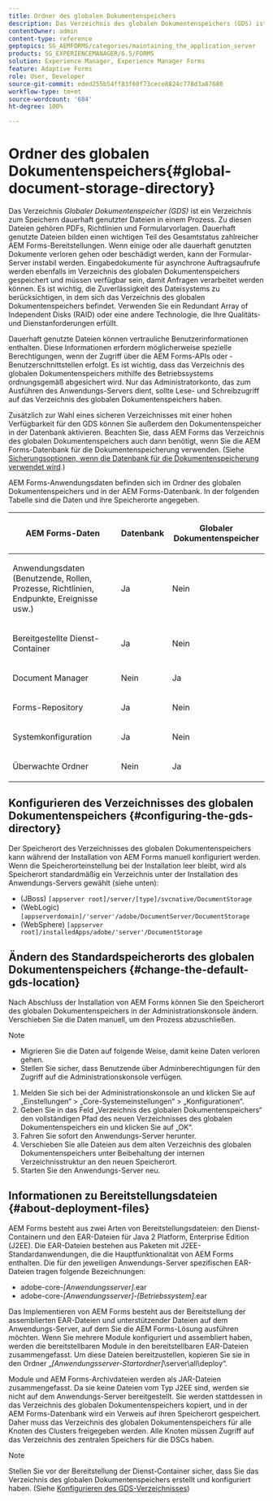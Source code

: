```yaml
---
title: Ordner des globalen Dokumentenspeichers
description: Das Verzeichnis des globalen Dokumentenspeichers (GDS) ist ein Verzeichnis zum Speichern dauerhaft genutzter Dateien in einem Prozess.
contentOwner: admin
content-type: reference
geptopics: SG_AEMFORMS/categories/maintaining_the_application_server
products: SG_EXPERIENCEMANAGER/6.5/FORMS
solution: Experience Manager, Experience Manager Forms
feature: Adaptive Forms
role: User, Developer
source-git-commit: eded255b54ff83f60f73cece8824c778d3a87680
workflow-type: tm+mt
source-wordcount: '684'
ht-degree: 100%

---
```


# Ordner des globalen Dokumentenspeichers{#global-document-storage-directory}

Das Verzeichnis *Globaler Dokumentenspeicher (GDS)* ist ein Verzeichnis zum Speichern dauerhaft genutzter Dateien in einem Prozess. Zu diesen Dateien gehören PDFs, Richtlinien und Formularvorlagen. Dauerhaft genutzte Dateien bilden einen wichtigen Teil des Gesamtstatus zahlreicher AEM Forms-Bereitstellungen. Wenn einige oder alle dauerhaft genutzten Dokumente verloren gehen oder beschädigt werden, kann der Formular-Server instabil werden. Eingabedokumente für asynchrone Auftragsaufrufe werden ebenfalls im Verzeichnis des globalen Dokumentenspeichers gespeichert und müssen verfügbar sein, damit Anfragen verarbeitet werden können. Es ist wichtig, die Zuverlässigkeit des Dateisystems zu berücksichtigen, in dem sich das Verzeichnis des globalen Dokumentenspeichers befindet. Verwenden Sie ein Redundant Array of Independent Disks (RAID) oder eine andere Technologie, die Ihre Qualitäts- und Dienstanforderungen erfüllt.

Dauerhaft genutzte Dateien können vertrauliche Benutzerinformationen enthalten. Diese Informationen erfordern möglicherweise spezielle Berechtigungen, wenn der Zugriff über die AEM Forms-APIs oder -Benutzerschnittstellen erfolgt. Es ist wichtig, dass das Verzeichnis des globalen Dokumentenspeichers mithilfe des Betriebssystems ordnungsgemäß abgesichert wird. Nur das Administratorkonto, das zum Ausführen des Anwendungs-Servers dient, sollte Lese- und Schreibzugriff auf das Verzeichnis des globalen Dokumentenspeichers haben.

Zusätzlich zur Wahl eines sicheren Verzeichnisses mit einer hohen Verfügbarkeit für den GDS können Sie außerdem den Dokumentenspeicher in der Datenbank aktivieren. Beachten Sie, dass AEM Forms das Verzeichnis des globalen Dokumentenspeichers auch dann benötigt, wenn Sie die AEM Forms-Datenbank für die Dokumentenspeicherung verwenden. (Siehe [Sicherungsoptionen, wenn die Datenbank für die Dokumentenspeicherung verwendet wird](/help/forms/using/admin-help/files-back-recover.md#backup-options-when-database-is-used-for-document-storage).)

AEM Forms-Anwendungsdaten befinden sich im Ordner des globalen Dokumentenspeichers und in der AEM Forms-Datenbank. In der folgenden Tabelle sind die Daten und ihre Speicherorte angegeben.

<table>
 <thead>
  <tr>
   <th><p>AEM Forms-Daten</p></th>
   <th><p>Datenbank</p></th>
   <th><p>Globaler Dokumentenspeicher</p></th>
  </tr>
 </thead>
 <tbody>
  <tr>
   <td><p>Anwendungsdaten (Benutzende, Rollen, Prozesse, Richtlinien, Endpunkte, Ereignisse usw.)</p></td>
   <td><p>Ja</p></td>
   <td><p>Nein</p></td>
  </tr>
  <tr>
   <td><p>Bereitgestellte Dienst-Container</p></td>
   <td><p>Ja</p></td>
   <td><p>Nein</p></td>
  </tr>
  <tr>
   <td><p>Document Manager </p></td>
   <td><p>Nein</p></td>
   <td><p>Ja</p></td>
  </tr>
  <tr>
   <td><p>Forms-Repository</p></td>
   <td><p>Ja</p></td>
   <td><p>Nein</p></td>
  </tr>
  <tr>
   <td><p>Systemkonfiguration</p></td>
   <td><p>Ja</p></td>
   <td><p>Nein</p></td>
  </tr>
  <tr>
   <td><p>Überwachte Ordner</p></td>
   <td><p>Nein</p></td>
   <td><p>Ja</p></td>
  </tr>
 </tbody>
</table>

## Konfigurieren des Verzeichnisses des globalen Dokumentenspeichers {#configuring-the-gds-directory}

Der Speicherort des Verzeichnisses des globalen Dokumentenspeichers kann während der Installation von AEM Forms manuell konfiguriert werden. Wenn die Speicherorteinstellung bei der Installation leer bleibt, wird als Speicherort standardmäßig ein Verzeichnis unter der Installation des Anwendungs-Servers gewählt (siehe unten):

* (JBoss) `[appserver root]/server/[type]/svcnative/DocumentStorage`
* (WebLogic) `[appserverdomain]/'server'/adobe/DocumentServer/DocumentStorage`
* (WebSphere) `[appserver root]/installedApps/adobe/'server'/DocumentStorage`

## Ändern des Standardspeicherorts des globalen Dokumentenspeichers {#change-the-default-gds-location}

Nach Abschluss der Installation von AEM Forms können Sie den Speicherort des globalen Dokumentenspeichers in der Administrationskonsole ändern. Verschieben Sie die Daten manuell, um den Prozess abzuschließen.

>[!NOTE]
>
>* Migrieren Sie die Daten auf folgende Weise, damit keine Daten verloren gehen.
>* Stellen Sie sicher, dass Benutzende über Adminberechtigungen für den Zugriff auf die Administrationskonsole verfügen.

1. Melden Sie sich bei der Administrationskonsole an und klicken Sie auf „Einstellungen“ > „Core-Systemeinstellungen“ > „Konfigurationen“.
1. Geben Sie in das Feld „Verzeichnis des globalen Dokumentenspeichers“ den vollständigen Pfad des neuen Verzeichnisses des globalen Dokumentenspeichers ein und klicken Sie auf „OK“.
1. Fahren Sie sofort den Anwendungs-Server herunter.
1. Verschieben Sie alle Dateien aus dem alten Verzeichnis des globalen Dokumentenspeichers unter Beibehaltung der internen Verzeichnisstruktur an den neuen Speicherort.
1. Starten Sie den Anwendungs-Server neu.

## Informationen zu Bereitstellungsdateien {#about-deployment-files}

AEM Forms besteht aus zwei Arten von Bereitstellungsdateien: den Dienst-Containern und den EAR-Dateien für Java 2 Platform, Enterprise Edition (J2EE). Die EAR-Dateien bestehen aus Paketen mit J2EE-Standardanwendungen, die die Hauptfunktionalität von AEM Forms enthalten. Die für den jeweiligen Anwendungs-Server spezifischen EAR-Dateien tragen folgende Bezeichnungen:

* adobe-core-*[Anwendungsserver]*.ear
* adobe-core-*[Anwendungsserver]*-*[Betriebssystem]*.ear

Das Implementieren von AEM Forms besteht aus der Bereitstellung der assemblierten EAR-Dateien und unterstützender Dateien auf dem Anwendungs-Server, auf dem Sie die AEM Forms-Lösung ausführen möchten. Wenn Sie mehrere Module konfiguriert und assembliert haben, werden die bereitstellbaren Module in den bereitstellbaren EAR-Dateien zusammengefasst. Um diese Dateien bereitzustellen, kopieren Sie sie in den Ordner „*[Anwendungsserver-Startordner]*\server\all\deploy“.

Module und AEM Forms-Archivdateien werden als JAR-Dateien zusammengefasst. Da sie keine Dateien vom Typ J2EE sind, werden sie nicht auf dem Anwendungs-Server bereitgestellt. Sie werden stattdessen in das Verzeichnis des globalen Dokumentenspeichers kopiert, und in der AEM Forms-Datenbank wird ein Verweis auf ihren Speicherort gespeichert. Daher muss das Verzeichnis des globalen Dokumentenspeichers für alle Knoten des Clusters freigegeben werden. Alle Knoten müssen Zugriff auf das Verzeichnis des zentralen Speichers für die DSCs haben.

>[!NOTE]
>
>Stellen Sie vor der Bereitstellung der Dienst-Container sicher, dass Sie das Verzeichnis des globalen Dokumentenspeichers erstellt und konfiguriert haben. (Siehe [Konfigurieren des GDS-Verzeichnisses](global-document-storage-directory.md#configuring-the-gds-directory))
